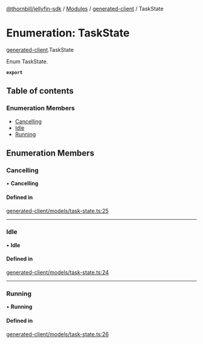 [@thornbill/jellyfin-sdk](../README.md) / [Modules](../modules.md) / [generated-client](../modules/generated_client.md) / TaskState

# Enumeration: TaskState

[generated-client](../modules/generated_client.md).TaskState

Enum TaskState.

**`export`**

## Table of contents

### Enumeration Members

- [Cancelling](generated_client.TaskState.md#cancelling)
- [Idle](generated_client.TaskState.md#idle)
- [Running](generated_client.TaskState.md#running)

## Enumeration Members

### Cancelling

• **Cancelling**

#### Defined in

[generated-client/models/task-state.ts:25](https://github.com/jellyfin/jellyfin-sdk-typescript/blob/7402732/src/generated-client/models/task-state.ts#L25)

___

### Idle

• **Idle**

#### Defined in

[generated-client/models/task-state.ts:24](https://github.com/jellyfin/jellyfin-sdk-typescript/blob/7402732/src/generated-client/models/task-state.ts#L24)

___

### Running

• **Running**

#### Defined in

[generated-client/models/task-state.ts:26](https://github.com/jellyfin/jellyfin-sdk-typescript/blob/7402732/src/generated-client/models/task-state.ts#L26)
